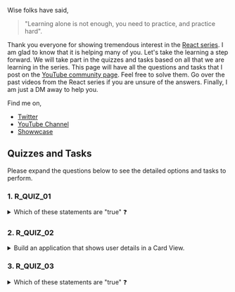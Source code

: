 Wise folks have said, 

> "Learning alone is not enough, you need to practice, and practice hard". 

Thank you everyone for showing tremendous interest in the [React series](https://www.youtube.com/watch?v=ODKIxaSMgpU&list=PLIJrr73KDmRyrDnDFy-hHvQ24rRjz6e_J). I am glad to know that it is helping many of you. Let's take the learning a step forward. We will
take part in the quizzes and tasks based on all that we are learning in the series. This page will have all the questions and tasks that I post on the [YouTube community page](https://www.youtube.com/c/TapasAdhikary/community).
Feel free to solve them. Go over the past videos from the React series if you are unsure of the answers. Finally, I am just a DM away to help you.

Find me on,
- [Twitter](https://twitter.com/tapasadhikary)
- [YouTube Channel](https://www.youtube.com/tapasadhikary)
- [Showwcase](https://www.showwcase.com/atapas398)

## Quizzes and Tasks
Please expand the questions below to see the detailed options and tasks to perform.

### 1. R_QUIZ_01
<details>
<summary>Which of these statements are "true" ❓</summary>
<p>

  - A) In declarative programming, we specify what to do but not how to do it.
  - B) React supports Routing out-of-the-box.
  - C) The State data is private to a component.
  - D) React Hooks are both class-based and function-based.
  - E) useState is a built-in React hook that helps declare and manage the state of a component.

Please [post your answer here](https://www.youtube.com/post/UgkxaASMR0WCUMEcAoBh_nlIyJ4rCJrbRyuY). Feel free to go over the past videos from the React series if you are unsure of the answers. I'll pick up 3 correct responses and mention them in my upcoming video 😀. 
Keep learning!
  </p>
  </details>

### 2. R_QUIZ_02
<details>

  <summary>
    Build an application that shows user details in a Card View.
   </summary>
<p>

  Tasks: 
  
  - ✔️ Here is an API URL that gives you a bunch of user information: [https://json-faker.onrender.com/users](https://json-faker.onrender.com/users) 
(It loads the user data slow and it is intentional)
  - ✔️ You can use the user details in whatever way you want, but each user must be represented in a Card(basically a Square/Rectangular area) in the Card view. 
Hint: Use CSS flex/grid to align the Cards.
  - ✔️ You must show the user image(part of the API response) and at least 4 other pieces of information from the response.
  - ✔️ Go as innovative as you want about the UI design.
  - ✔️ You must use the useState, useEffect built-in hooks.
  - ✔️ You must create at least one Custom Hook.
  - ✔️ Push all the code to a public GitHub repository
  - ✔️ Host the app on Netlify, Vercel, Render, or any other Cloud services.

What do you need to Submit?

Please submit the following as a comment [to this thread once you are done](https://www.youtube.com/channel/UCaYr5yxgOyk599Mnb3TGh-g/community?lb=UgkxkqsZn4kz9RV4s_wyxxpQxLMNFxMNyJGO)!

  - ✅ The GitHub Repo
  - ✅ The URL to access your app

What if you can not complete the tasks? 😟 

  - No worries, still submit with whatever you have done. Please feel free to post your questions queries if you are stuck as a comment below. 
  - I shall respond and make sure that you complete the task 🤗.

The intention here is to do hands-on based on everything we have learned, and let's learn it even very well.
  </p>
 </details>

### 3. R_QUIZ_03
<details>
<summary>Which of these statements are "true" ❓</summary>
<p>
  
  - A) Higher-Order Components(HOC) can be used to improve reusability.
  - B) Updating a reference in React(useRef) re-renders the component.
  - C) With the useState hook, the state gets created at the first render.
  - D) Updating state with useState is asynchronous, but updating reference with useRef is synchronous.
  - E) We can have only one useEffect per component.
  
   You will get an 🍦 for explaining the answers 😀. Feel free to go over the past videos from the React series if you are unsure of the answers. Keep learning!
  </p>
  </details>
